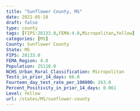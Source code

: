 ```yaml
---
title: "Sunflower County, MS"
date: 2021-05-10
draft: false
type: county
tags: [FIPS:28133.0,FEMA:4.0,Micropolitan,Yellow]
categories: [MS]
County: Sunflower County
State: MS
FIPS: 28133.0
FEMA_Region: 4.0
Population: 25110.0
NCHS_Urban_Rural_Classification: Micropolitan
Tests_in_prior_14_days: 66.0
Fourteen_day_test_rate_per_100000: 263.0
Percent_Positivity_in_prior_14_days: 0.061
Level: Yellow
url: /states/MS/sunflower-county
---
```



